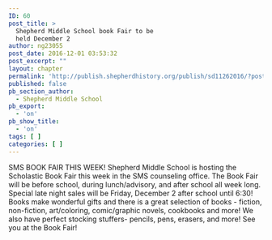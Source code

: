 ```yaml
---
ID: 60
post_title: >
  Shepherd Middle School book Fair to be
  held December 2
author: ng23055
post_date: 2016-12-01 03:53:32
post_excerpt: ""
layout: chapter
permalink: 'http://publish.shepherdhistory.org/publish/sd11262016/?post_type=chapter&p=60'
published: false
pb_section_author:
  - Shepherd Middle School
pb_export:
  - 'on'
pb_show_title:
  - 'on'
tags: [ ]
categories: [ ]
---
```

SMS BOOK FAIR THIS WEEK! Shepherd Middle School is hosting the Scholastic Book Fair this week in the SMS counseling office. The Book Fair will be before school, during lunch/advisory, and after school all week long. Special late night sales will be Friday, December 2 after school until 6:30! Books make wonderful gifts and there is a great selection of books - fiction, non-fiction, art/coloring, comic/graphic novels, cookbooks and more! We also have perfect stocking stuffers- pencils, pens, erasers, and more! See you at the Book Fair!
